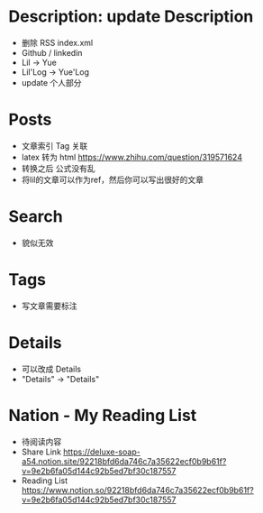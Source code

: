 # Description: update Description
- 删除 RSS index.xml
- Github / linkedin
- Lil -> Yue
- Lil'Log -> Yue'Log
- update 个人部分


# Posts
- 文章索引 Tag 关联
- latex 转为 html https://www.zhihu.com/question/319571624
- 转换之后 公式没有乱
- 将lil的文章可以作为ref，然后你可以写出很好的文章

# Search 
- 貌似无效

# Tags
- 写文章需要标注

# Details
- 可以改成 Details
- "Details" -> "Details"

# Nation - My Reading List
- 待阅读内容
- Share Link https://deluxe-soap-a54.notion.site/92218bfd6da746c7a35622ecf0b9b61f?v=9e2b6fa05d144c92b5ed7bf30c187557
- Reading List https://www.notion.so/92218bfd6da746c7a35622ecf0b9b61f?v=9e2b6fa05d144c92b5ed7bf30c187557
